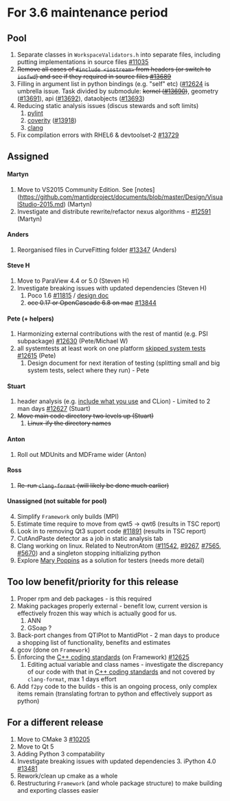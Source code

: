 For 3.6 maintenance period
==========================

Pool
----
1. Separate classes in `WorkspaceValidators.h` into separate files, including putting implementations in source files [#11035](https://github.com/mantidproject/mantid/issues/11035)
1. ~~Remove all cases of `#include <iostream>` from headers (or switch to `iosfwd`) and see if they required in source files [#13689](https://github.com/mantidproject/mantid/issues/13689)~~
1. Filling in argument list in python bindings (e.g. "self" etc) ([#12624](http://github.com/mantidproject/mantid/issues/12624) is umbrella issue. Task divided by submodule: ~~kernel ([#13690](http://github.com/mantidproject/mantid/issues/13690))~~, geometry ([#13691](http://github.com/mantidproject/mantid/issues/13691)), api ([#13692](http://github.com/mantidproject/mantid/issues/13692)), dataobjects ([#13693](http://github.com/mantidproject/mantid/issues/13693))
1. Reducing static analysis issues (discus stewards and soft limits)
   1. [pylint](http://builds.mantidproject.org/job/master_pylint/)
   2. [coverity](https://scan.coverity.com/projects/335) ([#13918](http://github.com/mantidproject/mantid/issues/13918))
   3. [clang](http://builds.mantidproject.org/job/master_clean-clang/)
1. Fix compilation errors with RHEL6 & devtoolset-2 [#13729](https://github.com/mantidproject/mantid/issues/13729)


Assigned
--------

#### Martyn
1. Move to VS2015 Community Edition. See [notes] (https://github.com/mantidproject/documents/blob/master/Design/VisualStudio-2015.md) (Martyn)
1. Investigate and distribute rewrite/refactor nexus algorithms - [#12591](http://github.com/mantidproject/mantid/issues/12591)  (Martyn)

#### Anders
1. Reorganised files in CurveFitting folder [#13347](https://github.com/mantidproject/mantid/issues/13347) (Anders)

#### Steve H
1. Move to ParaView 4.4 or 5.0 (Steven H)
1. Investigate breaking issues with updated dependencies (Steven H)
    1. Poco 1.6 [#11815](http://github.com/mantidproject/mantid/issues/11815) / [design doc](https://github.com/mantidproject/documents/blob/master/Design/PocoStringTokenizer.md)
    2. ~~oce 0.17 or OpenCascade 6.8 on mac~~ [#13844](https://github.com/mantidproject/mantid/issues/13844)

#### Pete (+ helpers)
1. Harmonizing external contributions with the rest of mantid (e.g. PSI subpackage) [#12630](https://github.com/mantidproject/mantid/issues/12630) (Pete/Michael W)
1. all systemtests at least work on one platform [skipped system tests](http://developer.mantidproject.org/systemtests/) [#12615](https://github.com/mantidproject/mantid/issues/12615) (Pete)
   1. Design document for next iteration of testing (splitting small and big system tests, select where they run) - Pete

#### Stuart
1. header analysis (e.g. [include what you use](http://www.mantidproject.org/IWYU) and CLion) - Limited to 2 man days [#12627](https://github.com/mantidproject/mantid/issues/12627) (Stuart)
1. ~~Move main code directory two levels up (Stuart)~~
   1. ~~Linux-ify the directory names~~

#### Anton
1. Roll out MDUnits and MDFrame wider (Anton)

#### Ross
1. ~~Re-run `clang-format` (will likely be done much earlier)~~

#### Unassigned (not suitable for pool)
4. Simplify `Framework` only builds (MPI) 
1. Estimate time require to move from qwt5 -> qwt6 (results in TSC report)
1. Look in to removing Qt3 suport code [#11891](https://github.com/mantidproject/mantid/issues/11891) (results in TSC report)
1. CutAndPaste detector as a job in static analysis tab
1. Clang working on linux. Related to NeutronAtom ([#11542](https://github.com/mantidproject/mantid/issues/11542), [#9267](https://github.com/mantidproject/mantid/issues/9267), [#7565](https://github.com/mantidproject/mantid/issues/7565), [#5670](https://github.com/mantidproject/mantid/issues/5670)) and a singleton stopping initializing python
1. Explore [Mary Poppins](https://github.com/mary-poppins/mary-poppins) as a solution for testers (needs more detail)

Too low benefit/priority for this release
-----------------------------------------
1. Proper rpm and deb packages - is this required
1. Making packages properly external - benefit low, current version is effectively frozen this way which is actually good for us.
   1. ANN
   2. GSoap ?
1. Back-port changes from QTIPlot to MantidPlot - 2 man days to produce a shopping list of functionality, benefits and estimates
5. gcov (done on `Framework`)
1. Enforcing the [C++ coding standards](http://www.mantidproject.org/C%2B%2B_Coding_Standards) (on Framework) [#12625](http://github.com/mantidproject/mantid/issues/12625)
   1. Editing actual variable and class names - investigate the discrepancy of our code with that in [C++ coding standards](http://www.mantidproject.org/C%2B%2B_Coding_Standards) and not covered by `clang-format`, max 1 days effort
1. Add `f2py` code to the builds - this is an ongoing process, only complex items remain (translating fortran to python and effectively support as python)


For a different release
-----------------------
1. Move to CMake 3 [#10205](http://github.com/mantidproject/mantid/issues/10205)
1. Move to Qt 5
1. Adding Python 3 compatability
1. Investigate breaking issues with updated dependencies
    3. iPython 4.0 [#13481](https://github.com/mantidproject/mantid/issues/13481)
1. Rework/clean up cmake as a whole
1. Restructuring `Framework` (and whole package structure) to make building and exporting classes easier
